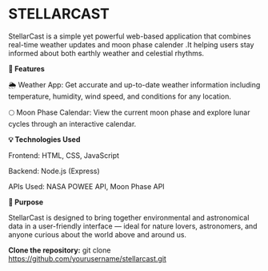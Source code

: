 # STELLARCAST
 StellarCast is a simple yet powerful web-based application that combines real-time weather updates and moon phase calender .It helping users stay informed about both earthly weather and celestial rhythms.


**🚀 Features**

🌦️ Weather App:
Get accurate and up-to-date weather information including temperature, humidity, wind speed, and conditions for any location.

🌕 Moon Phase Calendar:
View the current moon phase and explore lunar cycles through an interactive calendar.

**💡 Technologies Used**

Frontend: HTML, CSS, JavaScript

Backend: Node.js (Express)

APIs Used: NASA POWEE API, Moon Phase API

**🎯 Purpose**

StellarCast is designed to bring together environmental and astronomical data in a user-friendly interface — ideal for nature lovers, astronomers, and anyone curious about the world above and around us.

**Clone the repository:**
git clone https://github.com/yourusername/stellarcast.git
